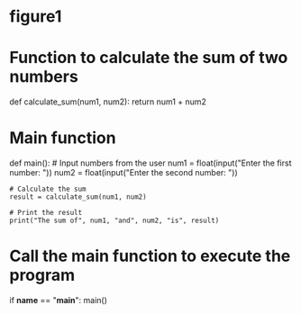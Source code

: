 # figure1
# Function to calculate the sum of two numbers
def calculate_sum(num1, num2):
    return num1 + num2

# Main function
def main():
    # Input numbers from the user
    num1 = float(input("Enter the first number: "))
    num2 = float(input("Enter the second number: "))
    
    # Calculate the sum
    result = calculate_sum(num1, num2)
    
    # Print the result
    print("The sum of", num1, "and", num2, "is", result)

# Call the main function to execute the program
if __name__ == "__main__":
    main()
